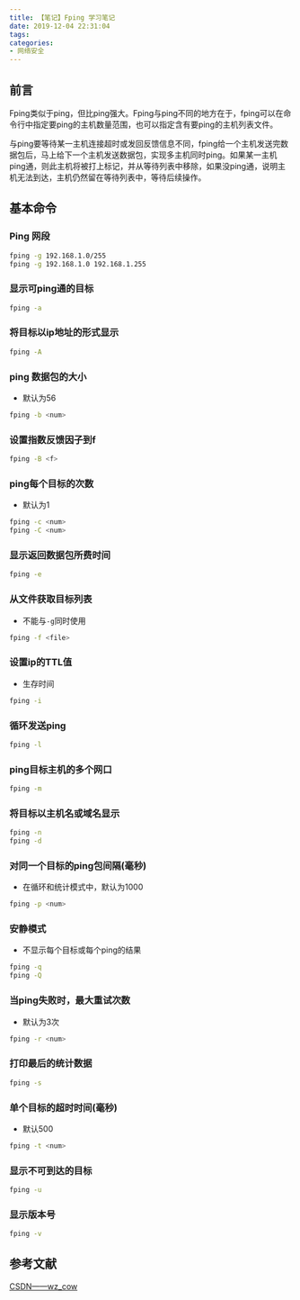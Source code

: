 ```yaml
---
title: 【笔记】Fping 学习笔记
date: 2019-12-04 22:31:04
tags:
categories:
- 网络安全
---
```


## 前言

Fping类似于ping，但比ping强大。Fping与ping不同的地方在于，fping可以在命令行中指定要ping的主机数量范围，也可以指定含有要ping的主机列表文件。

与ping要等待某一主机连接超时或发回反馈信息不同，fping给一个主机发送完数据包后，马上给下一个主机发送数据包，实现多主机同时ping。如果某一主机ping通，则此主机将被打上标记，并从等待列表中移除，如果没ping通，说明主机无法到达，主机仍然留在等待列表中，等待后续操作。

<!-- more -->

## 基本命令

### Ping 网段

``` bash
fping -g 192.168.1.0/255
fping -g 192.168.1.0 192.168.1.255
```

### 显示可ping通的目标

``` bash
fping -a
```

### 将目标以ip地址的形式显示

``` bash
fping -A
```

### ping 数据包的大小

- 默认为56

``` bash
fping -b <num>
```

### 设置指数反馈因子到f

``` bash
fping -B <f>
```

### ping每个目标的次数

- 默认为1

``` bash
fping -c <num>
fping -C <num>
```

### 显示返回数据包所费时间

``` bash
fping -e
```

### 从文件获取目标列表

- 不能与`-g`同时使用

``` bash
fping -f <file>
```

### 设置ip的TTL值

- 生存时间

``` bash
fping -i
```

### 循环发送ping

``` bash
fping -l
```

### ping目标主机的多个网口

``` bash
fping -m
```

### 将目标以主机名或域名显示

``` bash
fping -n
fping -d
```

### 对同一个目标的ping包间隔(毫秒) 

- 在循环和统计模式中，默认为1000

``` bash
fping -p <num>
```

### 安静模式

- 不显示每个目标或每个ping的结果

``` bash
fping -q
fping -Q
```

### 当ping失败时，最大重试次数

- 默认为3次

``` bash
fping -r <num>
```

### 打印最后的统计数据

``` bash
fping -s
```

### 单个目标的超时时间(毫秒)

- 默认500

``` bash
fping -t <num>
```

### 显示不可到达的目标

``` bash
fping -u
```

### 显示版本号

``` bash
fping -v
```

## 参考文献

[CSDN——wz_cow](https://blog.csdn.net/wz_cow/article/details/80967255)

